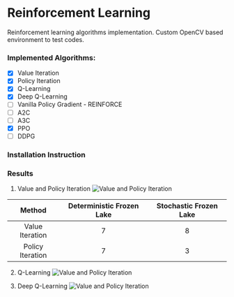 # Reinforcement Learning
Reinforcement learning algorithms implementation. Custom OpenCV based environment to test codes.

### Implemented Algorithms:
- [x] Value Iteration
- [x] Policy Iteration
- [x] Q-Learning
- [x] Deep Q-Learning
- [ ] Vanilla Policy Gradient - REINFORCE
- [ ] A2C
- [ ] A3C
- [x]  PPO
- [ ] DDPG

### Installation Instruction


### Results
1. Value and Policy Iteration
  ![Value and Policy Iteration](https://github.com/khush3/rl_algorithms/blob/master/Results/Iter-Methods.gif)

  |      Method      | Deterministic Frozen Lake | Stochastic Frozen Lake |
  | :--------------: | :-----------------------: | :--------------------: |
  | Value Iteration  |             7             |           8            |
  | Policy Iteration |             7             |           3            |

  

2. Q-Learning
  ![Value and Policy Iteration](https://github.com/khush3/rl_algorithms/blob/master/Results/Q-Learning.gif)


3. Deep Q-Learning
  ![Value and Policy Iteration](https://github.com/khush3/rl_algorithms/blob/master/Results/Deep-Q-Learning.gif)
